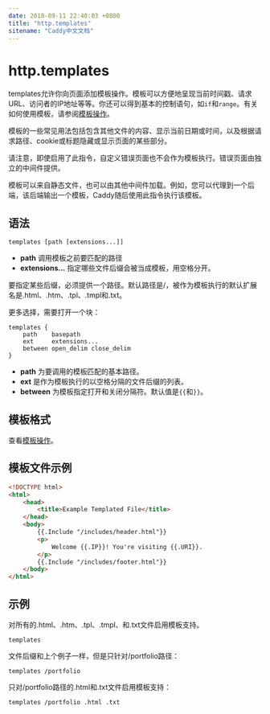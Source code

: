 ```yaml
---
date: 2018-09-11 22:40:03 +0800
title: "http.templates"
sitename: "Caddy中文文档"
---
```


# http.templates

templates允许你向页面添加模板操作。模板可以方便地呈现当前时间戳、请求URL、访问者的IP地址等等。你还可以得到基本的控制语句，如`if`和`range`。有关如何使用模板，请参阅[模板操作](template-actions.md)。

模板的一些常见用法包括包含其他文件的内容、显示当前日期或时间，以及根据请求路径、cookie或标题隐藏或显示页面的某些部分。

请注意，即使启用了此指令，自定义错误页面也不会作为模板执行。错误页面由独立的中间件提供。

模板可以来自静态文件，也可以由其他中间件加载。例如，您可以代理到一个后端，该后端输出一个模板，Caddy随后使用此指令执行该模板。

## 语法
```caddy
templates [path [extensions...]]
```

* __path__ 调用模板之前要匹配的路径
* __extensions...__ 指定哪些文件后缀会被当成模板，用空格分开。

要指定某些后缀，必须提供一个路径。默认路径是/，被作为模板执行的默认扩展名是.html、.htm、.tpl、.tmpl和.txt。

更多选择，需要打开一个块：

```caddy
templates {
    path    basepath
    ext     extensions...
    between open_delim close_delim
}
```

* __path__ 为要调用的模板匹配的基本路径。
* __ext__ 是作为模板执行的以空格分隔的文件后缀的列表。
* __between__ 为模板指定打开和关闭分隔符。默认值是`{{`和`}}`。

## 模板格式

查看[模板操作](template-actions.md)。


## 模板文件示例

```html
<!DOCTYPE html>
<html>
    <head>
        <title>Example Templated File</title>
    </head>
    <body>
        {{.Include "/includes/header.html"}}
        <p>
            Welcome {{.IP}}! You're visiting {{.URI}}.
        </p>
        {{.Include "/includes/footer.html"}}
    </body>
</html>
```

## 示例
对所有的.html、.htm、.tpl、.tmpl、和.txt文件启用模板支持。

```caddy
templates
```

文件后缀和上个例子一样，但是只针对/portfolio路径：

```caddy
templates /portfolio
```

只对/portfolio路径的.html和.txt文件启用模板支持：

```caddy
templates /portfolio .html .txt
```